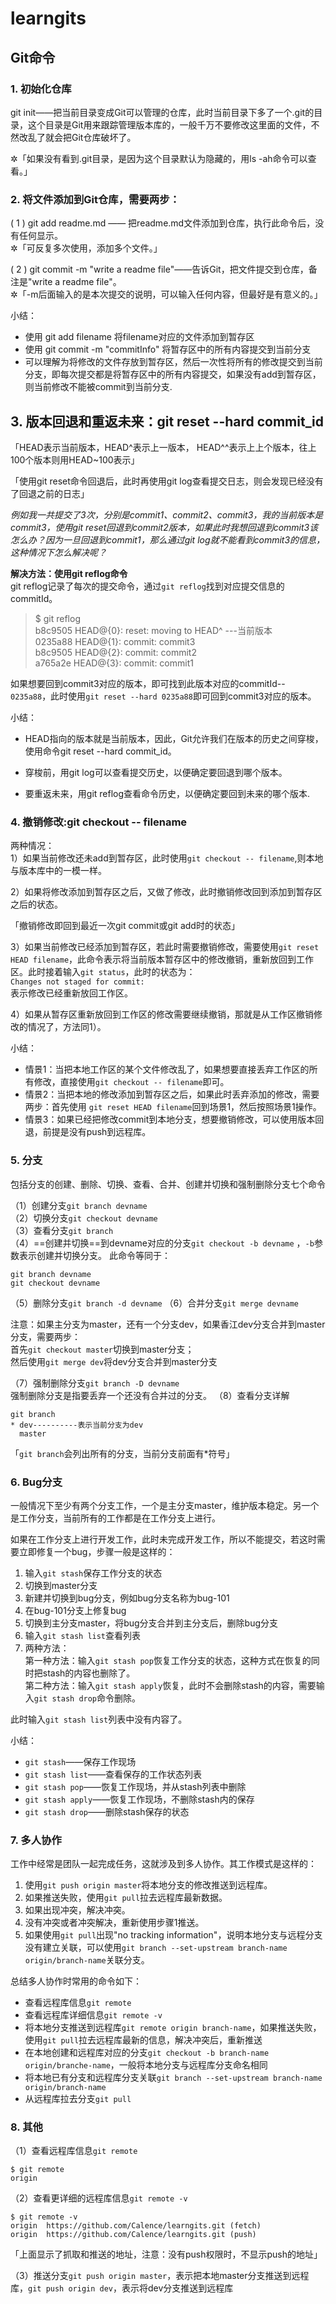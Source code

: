 # learngits

## Git命令

### 1. 初始化仓库  
git init——把当前目录变成Git可以管理的仓库，此时当前目录下多了一个.git的目录，这个目录是Git用来跟踪管理版本库的，一般千万不要修改这里面的文件，不然改乱了就会把Git仓库破坏了。  

✲「如果没有看到.git目录，是因为这个目录默认为隐藏的，用ls -ah命令可以查看。」

### 2. 将文件添加到Git仓库，需要两步：   

( 1 ) git add readme.md —— 把readme.md文件添加到仓库，执行此命令后，没有任何显示。  
✲「可反复多次使用，添加多个文件。」

( 2 ) git commit -m "write a readme file"——告诉Git，把文件提交到仓库，备注是"write a readme file"。  
✲「-m后面输入的是本次提交的说明，可以输入任何内容，但最好是有意义的。」

小结：
* 使用 git add filename 将filename对应的文件添加到暂存区
* 使用 git commit -m "commitInfo" 将暂存区中的所有内容提交到当前分支
* 可以理解为将修改的文件存放到暂存区，然后一次性将所有的修改提交到当前分支，即每次提交都是将暂存区中的所有内容提交，如果没有add到暂存区，则当前修改不能被commit到当前分支. 

## 3. 版本回退和重返未来：git reset --hard commit_id  


「HEAD表示当前版本，HEAD^表示上一版本， HEAD^^表示上上个版本，往上100个版本则用HEAD~100表示」

「使用git reset命令回退后，此时再使用git log查看提交日志，则会发现已经没有了回退之前的日志」


*例如我一共提交了3次，分别是commit1、commit2、commit3，我的当前版本是commit3，使用git reset回退到commit2版本，如果此时我想回退到commit3该怎么办？因为一旦回退到commit1，那么通过git log就不能看到commit3的信息，这种情况下怎么解决呢？*

**解决方法：使用git reflog命令**  
 git reflog记录了每次的提交命令，通过```git reflog```找到对应提交信息的commitId。   
 
>  $ git reflog  
b8c9505 HEAD@{0}: reset: moving to HEAD^  ---当前版本   
0235a88 HEAD@{1}: commit: commit3  
b8c9505 HEAD@{2}: commit: commit2  
a765a2e HEAD@{3}: commit: commit1  

如果想要回到commit3对应的版本，即可找到此版本对应的commitId-- ```0235a88```，此时使用```git reset --hard 0235a88```即可回到commit3对应的版本。  

小结：  
* HEAD指向的版本就是当前版本，因此，Git允许我们在版本的历史之间穿梭，使用命令git reset --hard commit_id。

* 穿梭前，用git log可以查看提交历史，以便确定要回退到哪个版本。

* 要重返未来，用git reflog查看命令历史，以便确定要回到未来的哪个版本. 

### 4. 撤销修改:git checkout -- filename  

两种情况：  
1）如果当前修改还未add到暂存区，此时使用```git checkout -- filename```,则本地与版本库中的一模一样。  

2）如果将修改添加到暂存区之后，又做了修改，此时撤销修改回到添加到暂存区之后的状态。 

「撤销修改即回到最近一次git commit或git add时的状态」

3）如果当前修改已经添加到暂存区，若此时需要撤销修改，需要使用```git reset HEAD filename```，此命令表示将当前版本暂存区中的修改撤销，重新放回到工作区。此时接着输入```git status```，此时的状态为：    
```Changes not staged for commit:```  
表示修改已经重新放回工作区。

4）如果从暂存区重新放回到工作区的修改需要继续撤销，那就是从工作区撤销修改的情况了，方法同1）。


小结：
* 情景1：当把本地工作区的某个文件修改乱了，如果想要直接丢弃工作区的所有修改，直接使用```git checkout -- filename```即可。
* 情景2：当把本地的修改添加到暂存区之后，如果此时丢弃添加的修改，需要两步：首先使用 ```git reset HEAD filename```回到场景1，然后按照场景1操作。
* 情景3：如果已经把修改commit到本地分支，想要撤销修改，可以使用版本回退，前提是没有push到远程库。

### 5.  分支  

包括分支的创建、删除、切换、查看、合并、创建并切换和强制删除分支七个命令

（1）创建分支```git branch devname```  
（2）切换分支```git checkout devname```  
（3）查看分支```git branch```  
（4）==创建并切换==到devname对应的分支```git checkout -b devname```  ，```-b```参数表示创建并切换分支。
此命令等同于：   
```
git branch devname
git checkout devname
```

（5）删除分支```git branch -d devname```
（6）合并分支```git merge devname``` 

 注意：如果主分支为master，还有一个分支dev，如果香江dev分支合并到master分支，需要两步：  
 首先```git checkout master```切换到master分支；  
 然后使用```git merge dev```将dev分支合并到master分支
 
（7）强制删除分支```git branch -D devname```  
强制删除分支是指要丢弃一个还没有合并过的分支。
（8）查看分支详解

```
git branch
* dev----------表示当前分支为dev
  master
```

「```git branch```会列出所有的分支，当前分支前面有*符号」


### 6. Bug分支 
一般情况下至少有两个分支工作，一个是主分支master，维护版本稳定。另一个是工作分支，当前所有的工作都是在工作分支上进行。  

如果在工作分支上进行开发工作，此时未完成开发工作，所以不能提交，若这时需要立即修复一个bug，步骤一般是这样的：  
1. 输入```git stash```保存工作分支的状态
2. 切换到master分支
3. 新建并切换到bug分支，例如bug分支名称为bug-101
4. 在bug-101分支上修复bug
5. 切换到主分支master，将bug分支合并到主分支后，删除bug分支
6. 输入```git stash list```查看列表  
7. 两种方法：  
第一种方法：输入```git stash pop```恢复工作分支的状态，这种方式在恢复的同时把stash的内容也删除了。  
第二种方法：输入```git stash apply```恢复，此时不会删除stash的内容，需要输入```git stash drop```命令删除。

此时输入```git stash list```列表中没有内容了。

小结：  
* ```git stash```——保存工作现场
* ```git stash list```——查看保存的工作状态列表
* ```git stash pop```——恢复工作现场，并从stash列表中删除
* ```git stash apply```——恢复工作现场，不删除stash内的保存
* ```git stash drop```——删除stash保存的状态

###  7. 多人协作

工作中经常是团队一起完成任务，这就涉及到多人协作。其工作模式是这样的：
1. 使用```git push origin master```将本地分支的修改推送到远程库。
2. 如果推送失败，使用```git pull```拉去远程库最新数据。
3. 如果出现冲突，解决冲突。
4. 没有冲突或者冲突解决，重新使用步骤1推送。
5. 如果使用```git pull```出现"no tracking information"，说明本地分支与远程分支没有建立关联，可以使用```git branch --set-upstream branch-name origin/branch-name```关联分支。


总结多人协作时常用的命令如下：

- 查看远程库信息```git remote```
- 查看远程库详细信息```git remote -v```
- 将本地分支推送到远程库```git remote origin branch-name```，如果推送失败，使用```git pull```拉去远程库最新的信息，解决冲突后，重新推送
- 在本地创建和远程库对应的分支```git checkout -b branch-name origin/branche-name```，一般将本地分支与远程库分支命名相同
- 将本地已有分支和远程库分支关联```git branch --set-upstream branch-name origin/branch-name```
- 从远程库拉去分支```git pull```


### 8. 其他
（1）查看远程库信息```git remote```
```
$ git remote
origin
```
（2）查看更详细的远程库信息```git remote -v```
```
$ git remote -v
origin	https://github.com/Calence/learngits.git (fetch)
origin	https://github.com/Calence/learngits.git (push)
```
「上面显示了抓取和推送的地址，注意：没有push权限时，不显示push的地址」

（3）推送分支```git push origin master```，表示把本地master分支推送到远程库，```git push origin dev```，表示将dev分支推送到远程库
